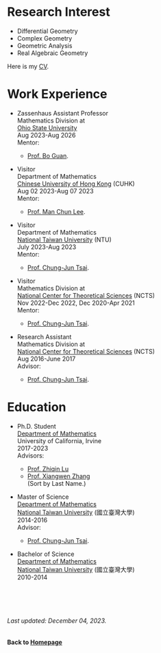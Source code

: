 # Research Interest
* Differential Geometry  
* Complex Geometry 
* Geometric Analysis
* Real Algebraic Geometry
  
Here is my [CV](https://github.com/chaominl/chaominl.github.io/raw/master/Curriculum-Vitae-2024.pdf).


# Work Experience

* Zassenhaus Assistant Professor  
Mathematics Division at  
[Ohio State University](https://math.osu.edu)  
Aug 2023-Aug 2026   
Mentor:  
    - [Prof. Bo Guan](https://people.math.osu.edu/guan.19/). 

* Visitor  
Department of Mathematics  
[Chinese University of Hong Kong](https://www.math.cuhk.edu.hk) (CUHK)  
Aug 02 2023-Aug 07 2023    
Mentor:  
    - [Prof. Man Chun Lee](https://sites.google.com/view/mcleemath/home). 

* Visitor  
Department of Mathematics  
[National Taiwan University](http://www.math.ntu.edu.tw) (NTU)  
July 2023-Aug 2023    
Mentor:  
    - [Prof. Chung-Jun Tsai](http://homepage.ntu.edu.tw/~cjtsai/). 

* Visitor  
Mathematics Division at  
[National Center for Theoretical Sciences](http://www.ncts.ntu.edu.tw) (NCTS)  
Nov 2022-Dec 2022, Dec 2020-Apr 2021    
Mentor:  
    - [Prof. Chung-Jun Tsai](http://homepage.ntu.edu.tw/~cjtsai/). 

* Research Assistant  
Mathematics Division at  
[National Center for Theoretical Sciences](http://www.ncts.ntu.edu.tw) (NCTS)  
Aug 2016-June 2017    
Advisor:  
    - [Prof. Chung-Jun Tsai](http://homepage.ntu.edu.tw/~cjtsai/). 



# Education

* Ph.D. Student  
[Department of Mathematics](https://www.math.uci.edu)  
University of California, Irvine   
2017-2023    
Advisors: 
    - [Prof. Zhiqin Lu](https://www.math.uci.edu/~zlu/)    
    - [Prof. Xiangwen Zhang](https://www.math.uci.edu/~xiangwen/)    
(Sort by Last Name.)  

* Master of Science   
[Department of Mathematics](http://www.math.ntu.edu.tw)   
[National Taiwan University](http://www.ntu.edu.tw) (國立臺灣大學)  
2014-2016  
Advisor:  
    - [Prof. Chung-Jun Tsai](http://homepage.ntu.edu.tw/~cjtsai/). 

* Bachelor of Science  
[Department of Mathematics](http://www.math.ntu.edu.tw)  
[National Taiwan University](http://www.ntu.edu.tw) (國立臺灣大學)   
2010-2014  


<br />    
<br />
<br /> 

###### Last updated: December 04, 2023.
#### Back to [Homepage](https://chaominl.github.io)
